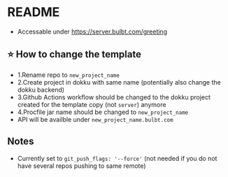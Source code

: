 # README
- Accessable under https://server.bulbt.com/greeting

## ⭐️ How to change the template
- 1.Rename repo to `new_project_name`
- 2.Create project in dokku with same name (potentially also change the dokku backend)
- 3.Github Actions workflow should be changed to the dokku project created for the template copy (not `server`) anymore
- 4.Procfile jar name should be changed to `new_project_name`
- API will be availble under `new_project_name.bulbt.com`

## Notes
- Currently set to `git_push_flags: '--force'` (not needed if you do not have several repos pushing to same remote)